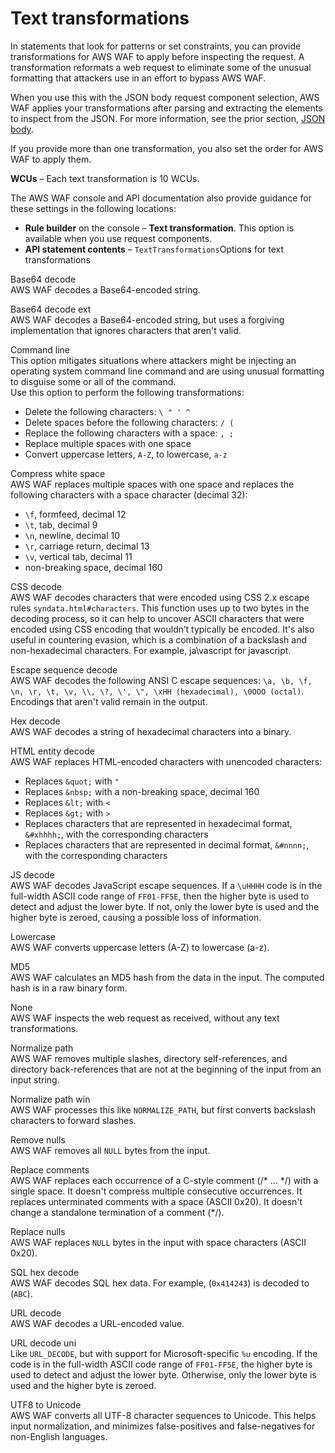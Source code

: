# Text transformations<a name="waf-rule-statement-transformation"></a>

In statements that look for patterns or set constraints, you can provide transformations for AWS WAF to apply before inspecting the request\. A transformation reformats a web request to eliminate some of the unusual formatting that attackers use in an effort to bypass AWS WAF\. 

When you use this with the JSON body request component selection, AWS WAF applies your transformations after parsing and extracting the elements to inspect from the JSON\. For more information, see the prior section, [JSON body](waf-rule-statement-fields-list.md#waf-rule-statement-request-component-json-body)\.

If you provide more than one transformation, you also set the order for AWS WAF to apply them\. 

**WCUs** – Each text transformation is 10 WCUs\.

The AWS WAF console and API documentation also provide guidance for these settings in the following locations: 
+ **Rule builder** on the console – **Text transformation**\. This option is available when you use request components\. 
+ **API statement contents** – `TextTransformations`Options for text transformations

Base64 decode  
AWS WAF decodes a Base64\-encoded string\.

Base64 decode ext  
AWS WAF decodes a Base64\-encoded string, but uses a forgiving implementation that ignores characters that aren't valid\. 

Command line  
This option mitigates situations where attackers might be injecting an operating system command line command and are using unusual formatting to disguise some or all of the command\.   
Use this option to perform the following transformations:  
+ Delete the following characters: `\ " ' ^`
+ Delete spaces before the following characters: `/ (`
+ Replace the following characters with a space: `, ;`
+ Replace multiple spaces with one space
+ Convert uppercase letters, `A-Z`, to lowercase, `a-z`

Compress white space  
AWS WAF replaces multiple spaces with one space and replaces the following characters with a space character \(decimal 32\):  
+ `\f`, formfeed, decimal 12
+ `\t`, tab, decimal 9
+ `\n`, newline, decimal 10
+ `\r`, carriage return, decimal 13
+ `\v`, vertical tab, decimal 11
+ non\-breaking space, decimal 160

CSS decode  
AWS WAF decodes characters that were encoded using CSS 2\.x escape rules `syndata.html#characters`\. This function uses up to two bytes in the decoding process, so it can help to uncover ASCII characters that were encoded using CSS encoding that wouldn’t typically be encoded\. It's also useful in countering evasion, which is a combination of a backslash and non\-hexadecimal characters\. For example, ja\\vascript for javascript\.

Escape sequence decode  
AWS WAF decodes the following ANSI C escape sequences: `\a, \b, \f, \n, \r, \t, \v, \\, \?, \', \", \xHH (hexadecimal), \0OOO (octal)`\. Encodings that aren't valid remain in the output\.

Hex decode  
AWS WAF decodes a string of hexadecimal characters into a binary\.

HTML entity decode  
AWS WAF replaces HTML\-encoded characters with unencoded characters:  
+ Replaces `&quot;` with `"`
+ Replaces `&nbsp;` with a non\-breaking space, decimal 160
+ Replaces `&lt;` with `<`
+ Replaces `&gt;` with `>`
+ Replaces characters that are represented in hexadecimal format, `&#xhhhh;`, with the corresponding characters
+ Replaces characters that are represented in decimal format, `&#nnnn;`, with the corresponding characters

JS decode  
AWS WAF decodes JavaScript escape sequences\. If a `\uHHHH` code is in the full\-width ASCII code range of `FF01-FF5E`, then the higher byte is used to detect and adjust the lower byte\. If not, only the lower byte is used and the higher byte is zeroed, causing a possible loss of information\.

Lowercase  
AWS WAF converts uppercase letters \(A\-Z\) to lowercase \(a\-z\)\.

MD5  
AWS WAF calculates an MD5 hash from the data in the input\. The computed hash is in a raw binary form\.

None  
AWS WAF inspects the web request as received, without any text transformations\. 

Normalize path  
AWS WAF removes multiple slashes, directory self\-references, and directory back\-references that are not at the beginning of the input from an input string\.

Normalize path win  
AWS WAF processes this like `NORMALIZE_PATH`, but first converts backslash characters to forward slashes\.

Remove nulls  
AWS WAF removes all `NULL` bytes from the input\. 

Replace comments  
AWS WAF replaces each occurrence of a C\-style comment \(/\* \.\.\. \*/\) with a single space\. It doesn't compress multiple consecutive occurrences\. It replaces unterminated comments with a space \(ASCII 0x20\)\. It doesn't change a standalone termination of a comment \(\*/\)\.

Replace nulls  
AWS WAF replaces `NULL` bytes in the input with space characters \(ASCII 0x20\)\.

SQL hex decode  
AWS WAF decodes SQL hex data\. For example, \(`0x414243`\) is decoded to \(`ABC`\)\.

URL decode  
AWS WAF decodes a URL\-encoded value\.

URL decode uni  
Like `URL_DECODE`, but with support for Microsoft\-specific `%u` encoding\. If the code is in the full\-width ASCII code range of `FF01-FF5E`, the higher byte is used to detect and adjust the lower byte\. Otherwise, only the lower byte is used and the higher byte is zeroed\.

UTF8 to Unicode  
AWS WAF converts all UTF\-8 character sequences to Unicode\. This helps input normalization, and minimizes false\-positives and false\-negatives for non\-English languages\.